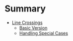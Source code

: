 # Summary

- [Line Crossings](./line-crossings.md)
  - [Basic Version](./line-crossings/simple.md)
  - [Handling Special Cases](./line-crossings/degeneracy.md)
